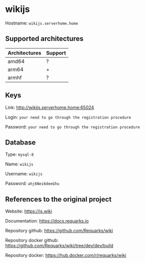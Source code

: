 # wikijs
Hostname: `wikijs.serverhome.home`

## Supported architectures
| Architectures | Support |
| :------------ | :------ |
| amd64         | ?       |
| arm64         | +       |
| armhf         | ?       |

## Keys
Link: http://wikijs.serverhome.home:65024

Login: `your need to go through the registration procedure`

Password: `your need to go through the registration procedure`

## Database
Type: `mysql-8`

Name: `wikijs`

Username: `wikijs`

Password: `ahj6Nei6deeGhu`

## References to the original project
Website: https://js.wiki

Documentation: https://docs.requarks.io

Repository github: https://github.com/Requarks/wiki

Repository docker github: https://github.com/Requarks/wiki/tree/dev/dev/build

Repository docker: https://hub.docker.com/r/requarks/wiki